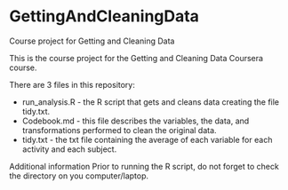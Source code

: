 # GettingAndCleaningData
Course project for Getting and Cleaning Data

This is the course project for the Getting and Cleaning Data Coursera course. 

There are 3 files in this repository:
* run_analysis.R - the R script that gets and cleans data creating the file tidy.txt.
* Codebook.md - this file describes the variables, the data, and transformations performed to clean the original data.
* tidy.txt - the txt file containing the average of each variable for each activity and each subject.

Additional information
Prior to running the R script, do not forget to check the directory on you computer/laptop.
